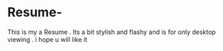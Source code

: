 # Resume-
This is my a Resume . Its a bit stylish and flashy and is for only desktop viewing . i hope u will like it 

